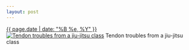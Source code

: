 ```yaml
---
layout: post
---
```


<p>
  <time><a href="/549">{{ page.date | date: "%B %e, %Y" }}</a></time>
  <a href="/549"><img src="{{ site.assets_url }}/549-480.jpg" srcset="{{ site.assets_url }}/549-240.jpg 240w, {{ site.assets_url }}/549-480.jpg 480w, {{ site.assets_url }}/549-720.jpg 720w, {{ site.assets_url }}/549-960.jpg 960w" sizes="(min-width: 700px) 50vw, calc(100vw - 2rem)" alt="Tendon troubles from a jiu-jitsu class" /></a>
  <span>Tendon troubles from a jiu-jitsu class</span>
</p>
